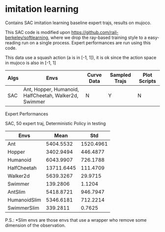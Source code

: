 # imitation learning

Contains SAC imitation learning baseline expert trajs, results on mujoco.

This SAC code is modified upon https://github.com/rail-berkeley/softlearning, where we drop the ray-based training style to a easy-reading run on a single process. Expert performances are run using this code.

This data use a squash action (a is in [-1, 1]), it is ok since the action space in mujoco is also in [-1, 1]


|  Algs   | Envs  | Curve Data | Sampled Trajs | Plot Scripts |
|  ----  | ----  | ----  | ----  | ----  |
| SAC  | Ant, Hopper, Humanoid, HalfCheetah, Walker2d, Swimmer | N | Y | N

Expert Performances

SAC, 50 expert traj, Deterministic Policy in testing

| Envs | Mean | Std
| ----  | ----  | ----  |
| Ant | 5404.5532 | 1520.4961 |
| Hopper | 3402.9494 | 446.4877 |
| Humanoid | 6043.9907 | 726.1788 |
| HalfCheetah | 13711.6445 | 111.4709 |
| Walker2d | 5639.3267 | 29.9715 |
| Swimmer | 139.2806 | 1.1204 |
| AntSlim | 5418.8721 | 946.7947 |
| HumanoidSlim | 5346.6181 | 712.2214 |
| SwimmerSlim | 339.2811 | 0.7625 |

P.S.: *Slim envs are those envs that use a wrapper who remove some dimension of the observation.
